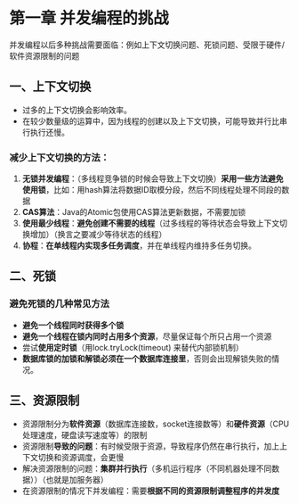 # 第一章 并发编程的挑战

并发编程以后多种挑战需要面临：例如上下文切换问题、死锁问题、受限于硬件/软件资源限制的问题

## 一、上下文切换

- 过多的上下文切换会影响效率。
- 在较少数量级的运算中，因为线程的创建以及上下文切换，可能导致并行比串行执行还慢。

### 减少上下文切换的方法：

1. **无锁并发编程**：（多线程竞争锁的时候会导致上下文切换）**采用一些方法避免使用锁**，比如：用hash算法将数据ID取模分段，然后不同线程处理不同段的数据
2. **CAS算法**：Java的Atomic包使用CAS算法更新数据，不需要加锁
3. **使用最少线程**：**避免创建不需要的线程**（过多线程的等待状态会导致上下文切换增加）（换言之要减少等待状态的线程）
4. **协程**：**在单线程内实现多任务调度**，并在单线程内维持多任务切换。

## 二、死锁

### 避免死锁的几种常见方法

* **避免一个线程同时获得多个锁**
* **避免一个线程在锁内同时占用多个资源**，尽量保证每个所只占用一个资源
* 尝试**使用定时锁**（用lock.tryLock(timeout) 来替代内部锁机制）
* **数据库锁的加锁和解锁必须在一个数据库连接里**，否则会出现解锁失败的情况。

## 三、资源限制

+ 资源限制分为**软件资源**（数据库连接数，socket连接数等）和**硬件资源**（CPU处理速度，硬盘读写速度等）的限制
+ 资源限制**导致的问题**：有时候受限于资源，导致程序仍然在串行执行，加上上下文切换和资源调度，会更慢
+ 解决资源限制的问题：**集群并行执行**（多机运行程序（不同机器处理不同数据））（也就是加服务器）
+ 在资源限制的情况下并发编程：需要**根据不同的资源限制调整程序的并发度** 